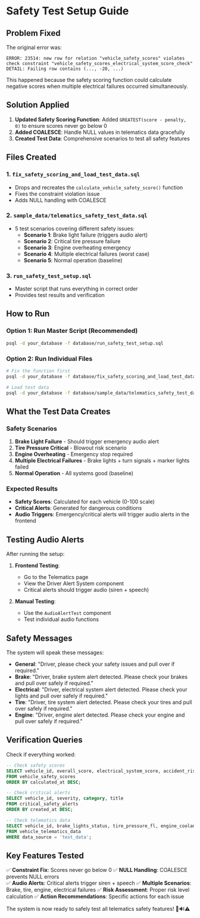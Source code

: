 # Safety Test Setup Guide

## Problem Fixed

The original error was:
```
ERROR: 23514: new row for relation "vehicle_safety_scores" violates check constraint "vehicle_safety_scores_electrical_system_score_check"
DETAIL: Failing row contains (..., -20, ...)
```

This happened because the safety scoring function could calculate negative scores when multiple electrical failures occurred simultaneously.

## Solution Applied

1. **Updated Safety Scoring Function**: Added `GREATEST(score - penalty, 0)` to ensure scores never go below 0
2. **Added COALESCE**: Handle NULL values in telematics data gracefully
3. **Created Test Data**: Comprehensive scenarios to test all safety features

## Files Created

### 1. `fix_safety_scoring_and_load_test_data.sql`
- Drops and recreates the `calculate_vehicle_safety_score()` function
- Fixes the constraint violation issue
- Adds NULL handling with COALESCE

### 2. `sample_data/telematics_safety_test_data.sql`
- 5 test scenarios covering different safety issues:
  - **Scenario 1**: Brake light failure (triggers audio alert)
  - **Scenario 2**: Critical tire pressure failure
  - **Scenario 3**: Engine overheating emergency
  - **Scenario 4**: Multiple electrical failures (worst case)
  - **Scenario 5**: Normal operation (baseline)

### 3. `run_safety_test_setup.sql`
- Master script that runs everything in correct order
- Provides test results and verification

## How to Run

### Option 1: Run Master Script (Recommended)
```bash
psql -d your_database -f database/run_safety_test_setup.sql
```

### Option 2: Run Individual Files
```bash
# Fix the function first
psql -d your_database -f database/fix_safety_scoring_and_load_test_data.sql

# Load test data
psql -d your_database -f database/sample_data/telematics_safety_test_data.sql
```

## What the Test Data Creates

### Safety Scenarios
1. **Brake Light Failure** - Should trigger emergency audio alert
2. **Tire Pressure Critical** - Blowout risk scenario
3. **Engine Overheating** - Emergency stop required
4. **Multiple Electrical Failures** - Brake lights + turn signals + marker lights failed
5. **Normal Operation** - All systems good (baseline)

### Expected Results
- **Safety Scores**: Calculated for each vehicle (0-100 scale)
- **Critical Alerts**: Generated for dangerous conditions
- **Audio Triggers**: Emergency/critical alerts will trigger audio alerts in the frontend

## Testing Audio Alerts

After running the setup:

1. **Frontend Testing**: 
   - Go to the Telematics page
   - View the Driver Alert System component
   - Critical alerts should trigger audio (siren + speech)

2. **Manual Testing**:
   - Use the `AudioAlertTest` component
   - Test individual audio functions

## Safety Messages

The system will speak these messages:
- **General**: "Driver, please check your safety issues and pull over if required."
- **Brake**: "Driver, brake system alert detected. Please check your brakes and pull over safely if required."
- **Electrical**: "Driver, electrical system alert detected. Please check your lights and pull over safely if required."
- **Tire**: "Driver, tire system alert detected. Please check your tires and pull over safely if required."
- **Engine**: "Driver, engine alert detected. Please check your engine and pull over safely if required."

## Verification Queries

Check if everything worked:

```sql
-- Check safety scores
SELECT vehicle_id, overall_score, electrical_system_score, accident_risk_level 
FROM vehicle_safety_scores 
ORDER BY calculated_at DESC;

-- Check critical alerts
SELECT vehicle_id, severity, category, title 
FROM critical_safety_alerts 
ORDER BY created_at DESC;

-- Check telematics data
SELECT vehicle_id, brake_lights_status, tire_pressure_fl, engine_coolant_temp 
FROM vehicle_telematics_data 
WHERE data_source = 'test_data';
```

## Key Features Tested

✅ **Constraint Fix**: Scores never go below 0
✅ **NULL Handling**: COALESCE prevents NULL errors  
✅ **Audio Alerts**: Critical alerts trigger siren + speech
✅ **Multiple Scenarios**: Brake, tire, engine, electrical failures
✅ **Risk Assessment**: Proper risk level calculation
✅ **Action Recommendations**: Specific actions for each issue

The system is now ready to safely test all telematics safety features! 🚛🔊⚠️

